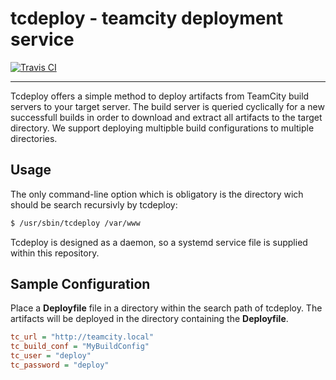# tcdeploy - teamcity deployment service

[![Travis CI](https://travis-ci.org/faryon93/tcdeploy.svg?branch=master)](https://travis-ci.org/faryon93/tcdeploy)

---

Tcdeploy offers a simple method to deploy artifacts from TeamCity build servers to your target server. The build server is queried cyclically for a new successfull builds in order to download and extract all artifacts to the target directory. We support deploying multipble build configurations to multiple directories.


## Usage

The only command-line option which is obligatory is the directory wich should be search recursivly by tcdeploy:
```sh
$ /usr/sbin/tcdeploy /var/www
```

Tcdeploy is designed as a daemon, so a systemd service file is supplied within this repository.

## Sample Configuration
Place a **Deployfile** file in a directory within the search path of tcdeploy. The artifacts will be deployed in the directory containing the **Deployfile**.

```ini
tc_url = "http://teamcity.local"
tc_build_conf = "MyBuildConfig"
tc_user = "deploy"
tc_password = "deploy"

```